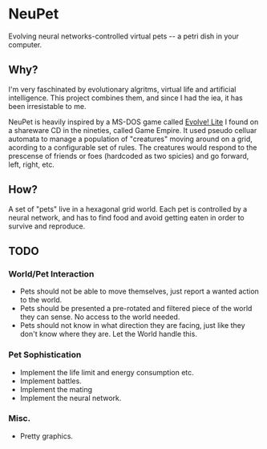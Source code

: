 NeuPet
======

Evolving neural networks-controlled virtual pets -- a petri dish in your computer.

Why?
----

I'm very faschinated by evolutionary algritms, virtual life and artificial intelligence. This project combines them, and since I had the iea, it has been irresistable to me.

NeuPet is heavily inspired by a MS-DOS game called [Evolve! Lite](http://www.youtube.com/watch?v=kPQBexmrvEQ) I found on a shareware CD in the nineties, called Game Empire. It used pseudo celluar automata to manage a population of "creatures" moving around on a grid, acording to a configurable set of rules. The creatures would respond to the prescense of friends or foes (hardcoded as two spicies) and go forward, left, right, etc.

How?
----

A set of "pets" live in a hexagonal grid world. Each pet is controlled by a neural network, and has to find food and avoid getting eaten in order to survive and reproduce.


TODO
----

### World/Pet Interaction

* Pets should not be able to move themselves, just report a wanted action to the world.
* Pets should be presented a pre-rotated and filtered piece of the world they can sense. No access to the world needed.
* Pets should not know in what direction they are facing, just like they don't know where they are. Let the World handle this.

### Pet Sophistication

* Implement the life limit and energy consumption etc.
* Implement battles.
* Implement the mating
* Implement the neural network.

### Misc.

* Pretty graphics.